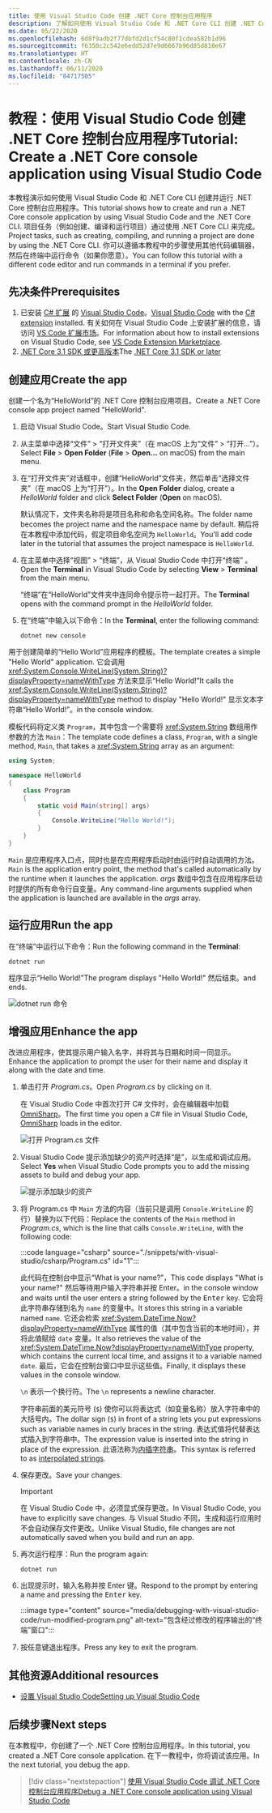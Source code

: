 ```yaml
---
title: 使用 Visual Studio Code 创建 .NET Core 控制台应用程序
description: 了解如何使用 Visual Studio Code 和 .NET Core CLI 创建 .NET Core 控制台应用程序。
ms.date: 05/22/2020
ms.openlocfilehash: 6d8f9adb2f77dbfd2d1cf54c80f1cdea582b1d96
ms.sourcegitcommit: f6350c2c542e6edd52d7e9d6667b96d85d810e67
ms.translationtype: HT
ms.contentlocale: zh-CN
ms.lasthandoff: 06/11/2020
ms.locfileid: "84717505"
---
```

# <a name="tutorial-create-a-net-core-console-application-using-visual-studio-code"></a><span data-ttu-id="445df-103">教程：使用 Visual Studio Code 创建 .NET Core 控制台应用程序</span><span class="sxs-lookup"><span data-stu-id="445df-103">Tutorial: Create a .NET Core console application using Visual Studio Code</span></span>

<span data-ttu-id="445df-104">本教程演示如何使用 Visual Studio Code 和 .NET Core CLI 创建并运行 .NET Core 控制台应用程序。</span><span class="sxs-lookup"><span data-stu-id="445df-104">This tutorial shows how to create and run a .NET Core console application by using Visual Studio Code and the .NET Core CLI.</span></span> <span data-ttu-id="445df-105">项目任务（例如创建、编译和运行项目）通过使用 .NET Core CLI 来完成。</span><span class="sxs-lookup"><span data-stu-id="445df-105">Project tasks, such as creating, compiling, and running a project are done by using the .NET Core CLI.</span></span> <span data-ttu-id="445df-106">你可以遵循本教程中的步骤使用其他代码编辑器，然后在终端中运行命令（如果你愿意）。</span><span class="sxs-lookup"><span data-stu-id="445df-106">You can follow this tutorial with a different code editor and run commands in a terminal if you prefer.</span></span>

## <a name="prerequisites"></a><span data-ttu-id="445df-107">先决条件</span><span class="sxs-lookup"><span data-stu-id="445df-107">Prerequisites</span></span>

1. <span data-ttu-id="445df-108">已安装 [C# 扩展](https://marketplace.visualstudio.com/items?itemName=ms-dotnettools.csharp) 的 [Visual Studio Code](https://code.visualstudio.com/)。</span><span class="sxs-lookup"><span data-stu-id="445df-108">[Visual Studio Code](https://code.visualstudio.com/) with the [C# extension](https://marketplace.visualstudio.com/items?itemName=ms-dotnettools.csharp) installed.</span></span> <span data-ttu-id="445df-109">有关如何在 Visual Studio Code 上安装扩展的信息，请访问 [VS Code 扩展市场](https://code.visualstudio.com/docs/editor/extension-gallery)。</span><span class="sxs-lookup"><span data-stu-id="445df-109">For information about how to install extensions on Visual Studio Code, see [VS Code Extension Marketplace](https://code.visualstudio.com/docs/editor/extension-gallery).</span></span>
2. <span data-ttu-id="445df-110">[.NET Core 3.1 SDK 或更高版本](https://dotnet.microsoft.com/download)</span><span class="sxs-lookup"><span data-stu-id="445df-110">The [.NET Core 3.1 SDK or later](https://dotnet.microsoft.com/download)</span></span>

## <a name="create-the-app"></a><span data-ttu-id="445df-111">创建应用</span><span class="sxs-lookup"><span data-stu-id="445df-111">Create the app</span></span>

<span data-ttu-id="445df-112">创建一个名为“HelloWorld”的 .NET Core 控制台应用项目。</span><span class="sxs-lookup"><span data-stu-id="445df-112">Create a .NET Core console app project named "HelloWorld".</span></span>

1. <span data-ttu-id="445df-113">启动 Visual Studio Code。</span><span class="sxs-lookup"><span data-stu-id="445df-113">Start Visual Studio Code.</span></span>

1. <span data-ttu-id="445df-114">从主菜单中选择“文件” > “打开文件夹”（在 macOS 上为“文件” > “打开...”）。</span><span class="sxs-lookup"><span data-stu-id="445df-114">Select **File** > **Open Folder** (**File** > **Open...** on macOS) from the main menu.</span></span>

1. <span data-ttu-id="445df-115">在“打开文件夹”对话框中，创建“HelloWorld”文件夹，然后单击“选择文件夹”（在 macOS 上为“打开”）。</span><span class="sxs-lookup"><span data-stu-id="445df-115">In the **Open Folder** dialog, create a *HelloWorld* folder and click **Select Folder** (**Open** on macOS).</span></span>

   <span data-ttu-id="445df-116">默认情况下，文件夹名称将是项目名称和命名空间名称。</span><span class="sxs-lookup"><span data-stu-id="445df-116">The folder name becomes the project name and the namespace name by default.</span></span> <span data-ttu-id="445df-117">稍后将在本教程中添加代码，假定项目命名空间为 `HelloWorld`。</span><span class="sxs-lookup"><span data-stu-id="445df-117">You'll add code later in the tutorial that assumes the project namespace is `HelloWorld`.</span></span>

1. <span data-ttu-id="445df-118">在主菜单中选择“视图” > “终端”，从 Visual Studio Code 中打开“终端”  。</span><span class="sxs-lookup"><span data-stu-id="445df-118">Open the **Terminal** in Visual Studio Code by selecting **View** > **Terminal** from the main menu.</span></span>

   <span data-ttu-id="445df-119">“终端”在“HelloWorld”文件夹中连同命令提示符一起打开。</span><span class="sxs-lookup"><span data-stu-id="445df-119">The **Terminal** opens with the command prompt in the *HelloWorld* folder.</span></span>

1. <span data-ttu-id="445df-120">在“终端”中输入以下命令：</span><span class="sxs-lookup"><span data-stu-id="445df-120">In the **Terminal**, enter the following command:</span></span>

   ```dotnetcli
   dotnet new console
   ```

<span data-ttu-id="445df-121">用于创建简单的“Hello World”应用程序的模板。</span><span class="sxs-lookup"><span data-stu-id="445df-121">The template creates a simple "Hello World" application.</span></span> <span data-ttu-id="445df-122">它会调用 <xref:System.Console.WriteLine(System.String)?displayProperty=nameWithType> 方法来显示“Hello World!”</span><span class="sxs-lookup"><span data-stu-id="445df-122">It calls the <xref:System.Console.WriteLine(System.String)?displayProperty=nameWithType> method to display "Hello World!"</span></span> <span data-ttu-id="445df-123">显示文本字符串“Hello World!”。</span><span class="sxs-lookup"><span data-stu-id="445df-123">in the console window.</span></span>

<span data-ttu-id="445df-124">模板代码将定义类 `Program`，其中包含一个需要将 <xref:System.String> 数组用作参数的方法 `Main`：</span><span class="sxs-lookup"><span data-stu-id="445df-124">The template code defines a class, `Program`, with a single method, `Main`, that takes a <xref:System.String> array as an argument:</span></span>

```csharp
using System;

namespace HelloWorld
{
    class Program
    {
        static void Main(string[] args)
        {
            Console.WriteLine("Hello World!");
        }
    }
}
```

<span data-ttu-id="445df-125">`Main` 是应用程序入口点，同时也是在应用程序启动时由运行时自动调用的方法。</span><span class="sxs-lookup"><span data-stu-id="445df-125">`Main` is the application entry point, the method that's called automatically by the runtime when it launches the application.</span></span> <span data-ttu-id="445df-126">*args* 数组中包含在应用程序启动时提供的所有命令行自变量。</span><span class="sxs-lookup"><span data-stu-id="445df-126">Any command-line arguments supplied when the application is launched are available in the *args* array.</span></span>

## <a name="run-the-app"></a><span data-ttu-id="445df-127">运行应用</span><span class="sxs-lookup"><span data-stu-id="445df-127">Run the app</span></span>

<span data-ttu-id="445df-128">在“终端”中运行以下命令：</span><span class="sxs-lookup"><span data-stu-id="445df-128">Run the following command in the **Terminal**:</span></span>

```dotnetcli
dotnet run
```

<span data-ttu-id="445df-129">程序显示“Hello World!”</span><span class="sxs-lookup"><span data-stu-id="445df-129">The program displays "Hello World!"</span></span> <span data-ttu-id="445df-130">然后结束。</span><span class="sxs-lookup"><span data-stu-id="445df-130">and ends.</span></span>

![dotnet run 命令](media/with-visual-studio-code/dotnet-run-command.png)

## <a name="enhance-the-app"></a><span data-ttu-id="445df-132">增强应用</span><span class="sxs-lookup"><span data-stu-id="445df-132">Enhance the app</span></span>

<span data-ttu-id="445df-133">改进应用程序，使其提示用户输入名字，并将其与日期和时间一同显示。</span><span class="sxs-lookup"><span data-stu-id="445df-133">Enhance the application to prompt the user for their name and display it along with the date and time.</span></span>

1. <span data-ttu-id="445df-134">单击打开 *Program.cs*。</span><span class="sxs-lookup"><span data-stu-id="445df-134">Open *Program.cs* by clicking on it.</span></span>

   <span data-ttu-id="445df-135">在 Visual Studio Code 中首次打开 C# 文件时，会在编辑器中加载 [OmniSharp](https://www.omnisharp.net/)。</span><span class="sxs-lookup"><span data-stu-id="445df-135">The first time you open a C# file in Visual Studio Code, [OmniSharp](https://www.omnisharp.net/) loads in the editor.</span></span>

   ![打开 Program.cs 文件](media/with-visual-studio-code/open-program-cs.png)

1. <span data-ttu-id="445df-137">Visual Studio Code 提示添加缺少的资产时选择“是”，以生成和调试应用。</span><span class="sxs-lookup"><span data-stu-id="445df-137">Select **Yes** when Visual Studio Code prompts you to add the missing assets to build and debug your app.</span></span>

   ![提示添加缺少的资产](media/with-visual-studio-code/missing-assets.png)

1. <span data-ttu-id="445df-139">将 Program.cs 中 `Main` 方法的内容（当前只是调用 `Console.WriteLine` 的行）替换为以下代码：</span><span class="sxs-lookup"><span data-stu-id="445df-139">Replace the contents of the `Main` method in *Program.cs*, which is the line that calls `Console.WriteLine`, with the following code:</span></span>

   :::code language="csharp" source="./snippets/with-visual-studio/csharp/Program.cs" id="1":::

   <span data-ttu-id="445df-140">此代码在控制台中显示“What is your name?”，</span><span class="sxs-lookup"><span data-stu-id="445df-140">This code displays "What is your name?"</span></span> <span data-ttu-id="445df-141">然后等待用户输入字符串并按 Enter<kbd></kbd>。</span><span class="sxs-lookup"><span data-stu-id="445df-141">in the console window and waits until the user enters a string followed by the <kbd>Enter</kbd> key.</span></span> <span data-ttu-id="445df-142">它会将此字符串存储到名为 `name` 的变量中。</span><span class="sxs-lookup"><span data-stu-id="445df-142">It stores this string in a variable named `name`.</span></span> <span data-ttu-id="445df-143">它还会检索 <xref:System.DateTime.Now?displayProperty=nameWithType> 属性的值（其中包含当前的本地时间），并将此值赋给 `date` 变量。</span><span class="sxs-lookup"><span data-stu-id="445df-143">It also retrieves the value of the <xref:System.DateTime.Now?displayProperty=nameWithType> property, which contains the current local time, and assigns it to a variable named `date`.</span></span> <span data-ttu-id="445df-144">最后，它会在控制台窗口中显示这些值。</span><span class="sxs-lookup"><span data-stu-id="445df-144">Finally, it displays these values in the console window.</span></span>

   <span data-ttu-id="445df-145">`\n` 表示一个换行符。</span><span class="sxs-lookup"><span data-stu-id="445df-145">The `\n` represents a newline character.</span></span>

   <span data-ttu-id="445df-146">字符串前面的美元符号 (`$`) 使你可以将表达式（如变量名称）放入字符串中的大括号内。</span><span class="sxs-lookup"><span data-stu-id="445df-146">The dollar sign (`$`) in front of a string lets you put expressions such as variable names in curly braces in the string.</span></span> <span data-ttu-id="445df-147">表达式值将代替表达式插入到字符串中。</span><span class="sxs-lookup"><span data-stu-id="445df-147">The expression value is inserted into the string in place of the expression.</span></span> <span data-ttu-id="445df-148">此语法称为[内插字符串](../../csharp/language-reference/tokens/interpolated.md)。</span><span class="sxs-lookup"><span data-stu-id="445df-148">This syntax is referred to as [interpolated strings](../../csharp/language-reference/tokens/interpolated.md).</span></span>

1. <span data-ttu-id="445df-149">保存更改。</span><span class="sxs-lookup"><span data-stu-id="445df-149">Save your changes.</span></span>

   > [!IMPORTANT]
   > <span data-ttu-id="445df-150">在 Visual Studio Code 中，必须显式保存更改。</span><span class="sxs-lookup"><span data-stu-id="445df-150">In Visual Studio Code, you have to explicitly save changes.</span></span> <span data-ttu-id="445df-151">与 Visual Studio 不同，生成和运行应用时不会自动保存文件更改。</span><span class="sxs-lookup"><span data-stu-id="445df-151">Unlike Visual Studio, file changes are not automatically saved when you build and run an app.</span></span>

1. <span data-ttu-id="445df-152">再次运行程序：</span><span class="sxs-lookup"><span data-stu-id="445df-152">Run the program again:</span></span>

   ```dotnetcli
   dotnet run
   ```

1. <span data-ttu-id="445df-153">出现提示时，输入名称并按 Enter<kbd></kbd> 键。</span><span class="sxs-lookup"><span data-stu-id="445df-153">Respond to the prompt by entering a name and pressing the <kbd>Enter</kbd> key.</span></span>

   :::image type="content" source="media/debugging-with-visual-studio-code/run-modified-program.png" alt-text="包含经过修改的程序输出的“终端”窗口":::

1. <span data-ttu-id="445df-155">按任意键退出程序。</span><span class="sxs-lookup"><span data-stu-id="445df-155">Press any key to exit the program.</span></span>

## <a name="additional-resources"></a><span data-ttu-id="445df-156">其他资源</span><span class="sxs-lookup"><span data-stu-id="445df-156">Additional resources</span></span>

- [<span data-ttu-id="445df-157">设置 Visual Studio Code</span><span class="sxs-lookup"><span data-stu-id="445df-157">Setting up Visual Studio Code</span></span>](https://code.visualstudio.com/docs/setup/setup-overview)

## <a name="next-steps"></a><span data-ttu-id="445df-158">后续步骤</span><span class="sxs-lookup"><span data-stu-id="445df-158">Next steps</span></span>

<span data-ttu-id="445df-159">在本教程中，你创建了一个 .NET Core 控制台应用程序。</span><span class="sxs-lookup"><span data-stu-id="445df-159">In this tutorial, you created a .NET Core console application.</span></span> <span data-ttu-id="445df-160">在下一教程中，你将调试该应用。</span><span class="sxs-lookup"><span data-stu-id="445df-160">In the next tutorial, you debug the app.</span></span>

> [!div class="nextstepaction"]
> [<span data-ttu-id="445df-161">使用 Visual Studio Code 调试 .NET Core 控制台应用程序</span><span class="sxs-lookup"><span data-stu-id="445df-161">Debug a .NET Core console application using Visual Studio Code</span></span>](debugging-with-visual-studio-code.md)
